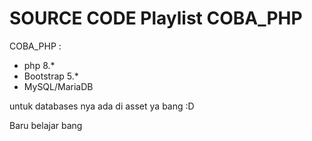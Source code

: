 # SOURCE CODE Playlist COBA_PHP
COBA_PHP : 
- php 8.*
- Bootstrap 5.*
- MySQL/MariaDB

untuk databases  nya ada di asset ya bang :D

Baru belajar bang